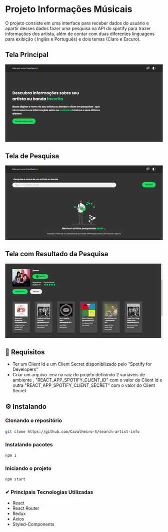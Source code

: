 # Projeto Informações Músicais

O projeto consiste em uma interface para receber dados do usuário e apartir desses dados fazer uma pesquisa na API do spotify para trazer informações dos artista, além de contar com duas diferentes linguagens para exibição ( Inglês e Português) e dois temas (Claro e Escuro).

## Tela Principal
![Imagem Tela Principal](https://github.com/Cavalheiro-S/Assets/blob/main/Informacoes-Musicais/tela-principal.png)

## Tela de Pesquisa
![Imagem Tela de Pesquisa](https://github.com/Cavalheiro-S/Assets/blob/main/Informacoes-Musicais/tela-pesquisa.png)

## Tela com Resultado da Pesquisa
![Imagem Tela com Resultado da Pesquisa](https://github.com/Cavalheiro-S/Assets/blob/main/Informacoes-Musicais/tela-resultado-pesquisa.png)

## 📝 Requisitos
- Ter um Client Id e um Client Secret disponibilizado pelo "Spotify for Developers"
- Criar um arquivo .env na raiz do projeto definindo 2 variáveis de ambiente , "REACT_APP_SPOTIFY_CLIENT_ID" com o valor do Client Id e outra "REACT_APP_SPOTIFY_CLIENT_SECRET" com o valor do Client Secret

## ⚙ Instalando

### Clonando o repositório
```bash
git clone https://github.com/Cavalheiro-S/search-artist-info
```

### Instalando pacotes
```bash
npm i
```

### Iniciando o projeto
```bash
npm start
```
### ✔ Principais Tecnologias Utilizadas
- React
- React Router
- Redux
- Axios
- Styled-Components
